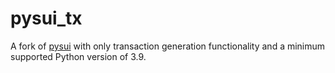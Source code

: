 # pysui_tx

A fork of [pysui](https://github.com/FrankC01/pysui) with only transaction generation functionality and a minimum supported Python version of 3.9.
